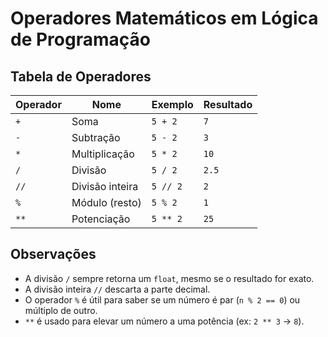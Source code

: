 # Operadores Matemáticos em Lógica de Programação

## Tabela de Operadores

| Operador | Nome                 | Exemplo        | Resultado     |
|----------|----------------------|----------------|---------------|
| `+`      | Soma                 | `5 + 2`        | `7`           |
| `-`      | Subtração            | `5 - 2`        | `3`           |
| `*`      | Multiplicação        | `5 * 2`        | `10`          |
| `/`      | Divisão              | `5 / 2`        | `2.5`         |
| `//`     | Divisão inteira      | `5 // 2`       | `2`           |
| `%`      | Módulo (resto)       | `5 % 2`        | `1`           |
| `**`     | Potenciação          | `5 ** 2`       | `25`          |

## Observações

- A divisão `/` sempre retorna um `float`, mesmo se o resultado for exato.
- A divisão inteira `//` descarta a parte decimal.
- O operador `%` é útil para saber se um número é par (`n % 2 == 0`) ou múltiplo de outro.
- `**` é usado para elevar um número a uma potência (ex: `2 ** 3` → `8`).
